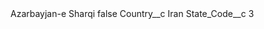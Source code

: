 <?xml version="1.0" encoding="UTF-8"?>
<CustomMetadata xmlns="http://soap.sforce.com/2006/04/metadata" xmlns:xsi="http://www.w3.org/2001/XMLSchema-instance" xmlns:xsd="http://www.w3.org/2001/XMLSchema">
    <label>Azarbayjan-e Sharqi</label>
    <protected>false</protected>
    <values>
        <field>Country__c</field>
        <value xsi:type="xsd:string">Iran</value>
    </values>
    <values>
        <field>State_Code__c</field>
        <value xsi:type="xsd:string">3</value>
    </values>
</CustomMetadata>
